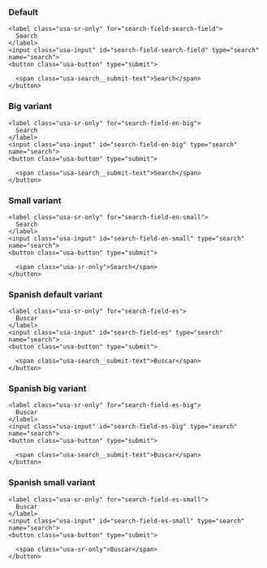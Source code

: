 <h3 class="site-preview-heading">Default</h3>
<section aria-label="Default search component">

  <form class="usa-search" role="search">
    
    <label class="usa-sr-only" for="search-field-search-field">
      Search
    </label>
    <input class="usa-input" id="search-field-search-field" type="search" name="search">
    <button class="usa-button" type="submit">
      
      <span class="usa-search__submit-text">Search</span>
    </button>
  </form>

  </section>

<h3 class="site-preview-heading">Big variant</h3>
<section aria-label="Big search component">

  <form class="usa-search usa-search--big" role="search">
    
    <label class="usa-sr-only" for="search-field-en-big">
      Search
    </label>
    <input class="usa-input" id="search-field-en-big" type="search" name="search">
    <button class="usa-button" type="submit">
      
      <span class="usa-search__submit-text">Search</span>
    </button>
  </form>

  </section>

<h3 class="site-preview-heading">Small variant</h3>
<section aria-label="Small search component">

  <form class="usa-search usa-search--small" role="search">
    
    <label class="usa-sr-only" for="search-field-en-small">
      Search
    </label>
    <input class="usa-input" id="search-field-en-small" type="search" name="search">
    <button class="usa-button" type="submit">
      
      <span class="usa-sr-only">Search</span>
    </button>
  </form>

  </section>

<h3 class="site-preview-heading">Spanish default variant</h3>
<section aria-label="Default (Spanish) search component">

  <form class="usa-search" role="search">
    
    <label class="usa-sr-only" for="search-field-es">
      Buscar
    </label>
    <input class="usa-input" id="search-field-es" type="search" name="search">
    <button class="usa-button" type="submit">
      
      <span class="usa-search__submit-text">Buscar</span>
    </button>
  </form>

  </section>

<h3 class="site-preview-heading">Spanish big variant</h3>
<section aria-label="Big (Spanish) search component">

  <form class="usa-search usa-search--big" role="search">
    
    <label class="usa-sr-only" for="search-field-es-big">
      Buscar
    </label>
    <input class="usa-input" id="search-field-es-big" type="search" name="search">
    <button class="usa-button" type="submit">
      
      <span class="usa-search__submit-text">Buscar</span>
    </button>
  </form>

  </section>

<h3 class="site-preview-heading">Spanish small variant</h3>
<section aria-label="Small (Spanish) search component">

  <form class="usa-search usa-search--small" role="search">
    
    <label class="usa-sr-only" for="search-field-es-small">
      Buscar
    </label>
    <input class="usa-input" id="search-field-es-small" type="search" name="search">
    <button class="usa-button" type="submit">
      
      <span class="usa-sr-only">Buscar</span>
    </button>
  </form>

  </section>